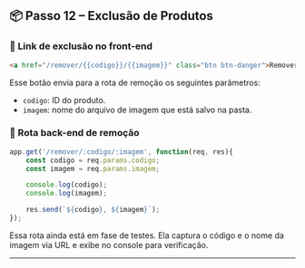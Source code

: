 
## 📦 Passo 12 – Exclusão de Produtos

### 🔗 Link de exclusão no front-end

```html
<a href="/remover/{{codigo}}/{{imagem}}" class="btn btn-danger">Remover</a>
```

Esse botão envia para a rota de remoção os seguintes parâmetros:
- `codigo`: ID do produto.
- `imagem`: nome do arquivo de imagem que está salvo na pasta.

### 🔁 Rota back-end de remoção

```js
app.get('/remover/:codigo/:imagem', function(req, res){
    const codigo = req.params.codigo;
    const imagem = req.params.imagem;

    console.log(codigo);
    console.log(imagem);

    res.send(`${codigo}, ${imagem}`);
});
```

Essa rota ainda está em fase de testes. Ela captura o código e o nome da imagem via URL e exibe no console para verificação.

---
